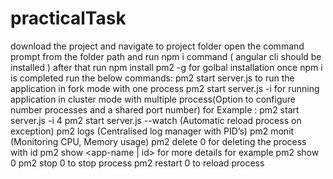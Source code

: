 # practicalTask 
download the project and navigate to project folder 
open the command prompt from the folder path and run npm i command ( angular cli should be installed )
after that run npm install pm2 -g for golbal installation
once npm i is completed
run the below commands:
pm2 start server.js to run the application in fork mode with one process
pm2 start server.js -i <number of process> for running application in cluster mode with multiple  process(Option to configure number processes and a shared port number)
for Example : pm2 start server.js -i 4
pm2 start server.js --watch (Automatic reload process on exception)
pm2 logs (Centralised log manager with PID’s)
pm2 monit (Monitoring CPU, Memory usage)
pm2 delete 0 for deleting the process with id
pm2 show <app-name | id> for more details
for example pm2 show 0 
pm2 stop 0 to stop process 
pm2 restart 0 to reload process
